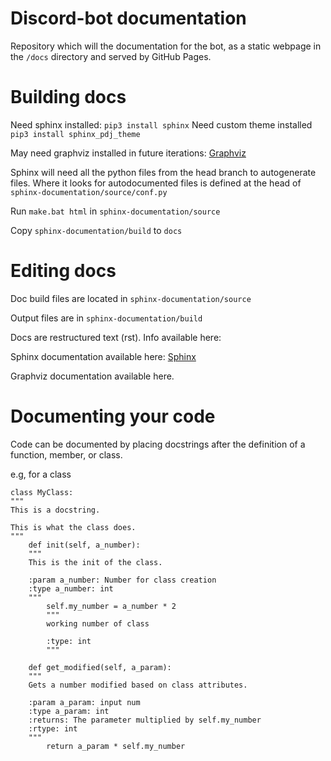 # Discord-bot documentation

Repository which will the documentation for the bot, as a static webpage in the `/docs` directory and served by GitHub Pages.

# Building docs

Need sphinx installed: `pip3 install sphinx`
Need custom theme installed `pip3 install sphinx_pdj_theme`

May need graphviz installed in future iterations: [Graphviz](https://graphviz.org/)

Sphinx will need all the python files from the head branch to autogenerate files. Where it looks for autodocumented files is defined at the head of `sphinx-documentation/source/conf.py`

Run `make.bat html` in `sphinx-documentation/source`

Copy `sphinx-documentation/build` to `docs`

# Editing docs

Doc build files are located in `sphinx-documentation/source`

Output files are in `sphinx-documentation/build`

Docs are restructured text (rst). Info available here:

Sphinx documentation available here: [Sphinx](https://www.sphinx-doc.org/en/master/index.html)

Graphviz documentation available here.

# Documenting your code

Code can be documented by placing docstrings after the definition of a function, member, or class.

e.g, for a class 
```
class MyClass:
"""
This is a docstring.

This is what the class does.
"""
    def init(self, a_number):
	"""
	This is the init of the class.
	
	:param a_number: Number for class creation
	:type a_number: int
	"""
        self.my_number = a_number * 2
        """
        working number of class
		
        :type: int 
        """
		
    def get_modified(self, a_param):
	"""
	Gets a number modified based on class attributes.
	
	:param a_param: input num 
	:type a_param: int 
	:returns: The parameter multiplied by self.my_number 
	:rtype: int
	"""
        return a_param * self.my_number
```
	